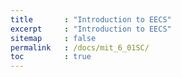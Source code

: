 ```yaml
---
title       : "Introduction to EECS"
excerpt     : "Introduction to EECS"
sitemap     : false
permalink   : /docs/mit_6_01SC/
toc         : true
---
```

